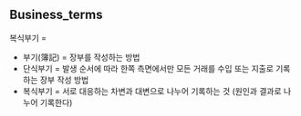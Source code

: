 ## Business_terms

복식부기 = 
- 부기(簿記) = 장부를 작성하는 방법
- 단식부기 = 발생 순서에 따라 한쪽 측면에서만 모든 거래를 수입 또는 지출로 기록하는 장부 작성 방법
- 복식부기 = 서로 대응하는 차변과 대변으로 나누어 기록하는 것 (원인과 결과로 나누어 기록한다)

